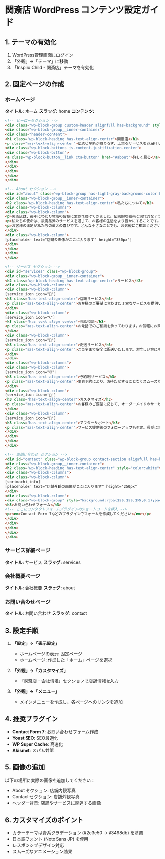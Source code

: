 # 関斎店 WordPress コンテンツ設定ガイド

## 1. テーマの有効化

1. WordPress管理画面にログイン
2. 「外観」→「テーマ」に移動
3. 「Inspiro Child - 関斎店」テーマを有効化

## 2. 固定ページの作成

### ホームページ
**タイトル:** ホーム
**スラッグ:** home
**コンテンツ:**

```html
<!-- ヒーローセクション -->
<div class="wp-block-group custom-header alignfull has-background" style="background-image:linear-gradient(135deg,rgba(44,62,80,0.8) 0%,rgba(52,152,219,0.8) 100%)">
<div class="wp-block-group__inner-container">
<div class="header-content">
<h1 class="wp-block-heading has-text-align-center">関斎店</h1>
<p class="has-text-align-center">伝統と革新が織りなす、上質なサービスをお届けします</p>
<div class="wp-block-buttons is-content-justification-center">
<div class="wp-block-button">
<a class="wp-block-button__link cta-button" href="#about">詳しく見る</a>
</div>
</div>
</div>
</div>
</div>

<!-- About セクション -->
<div id="about" class="wp-block-group has-light-gray-background-color has-background">
<div class="wp-block-group__inner-container">
<h2 class="wp-block-heading has-text-align-center">私たちについて</h2>
<div class="wp-block-columns">
<div class="wp-block-column">
<p>関斎店は、長年にわたり地域の皆様に愛され続けてきました。伝統的な技術と現代的なアプローチを融合させ、お客様一人ひとりのニーズに合わせたサービスを提供しています。</p>
<p>私たちの使命は、最高品質のサービスを通じて、お客様の生活をより豊かにすることです。経験豊富なスタッフが、心を込めてサポートいたします。</p>
<p>お客様の満足が私たちの最大の喜びです。どんな小さなことでも、お気軽にご相談ください。</p>
</div>
<div class="wp-block-column">
[placeholder text="店舗の画像がここに入ります" height="350px"]
</div>
</div>
</div>
</div>

<!-- サービス セクション -->
<div id="services" class="wp-block-group">
<div class="wp-block-group__inner-container">
<h2 class="wp-block-heading has-text-align-center">サービス</h2>
<div class="wp-block-columns">
<div class="wp-block-column">
[service_icon icon="🏪"]
<h3 class="has-text-align-center">店舗サービス</h3>
<p class="has-text-align-center">お客様のご要望に合わせた丁寧なサービスを提供いたします。経験豊富なスタッフが対応いたします。</p>
</div>
<div class="wp-block-column">
[service_icon icon="📞"]
<h3 class="has-text-align-center">電話相談</h3>
<p class="has-text-align-center">お電話でのご相談も承っております。お気軽にお問い合わせください。専門スタッフが対応いたします。</p>
</div>
<div class="wp-block-column">
[service_icon icon="🚚"]
<h3 class="has-text-align-center">配送サービス</h3>
<p class="has-text-align-center">ご自宅まで安全に配送いたします。お忙しい方にも安心してご利用いただけます。</p>
</div>
</div>
<div class="wp-block-columns">
<div class="wp-block-column">
[service_icon icon="⏰"]
<h3 class="has-text-align-center">予約制サービス</h3>
<p class="has-text-align-center">事前予約により、お待たせすることなくスムーズなサービスを提供いたします。</p>
</div>
<div class="wp-block-column">
[service_icon icon="🎯"]
<h3 class="has-text-align-center">カスタマイズ</h3>
<p class="has-text-align-center">お客様のご要望に応じて、オーダーメイドのサービスも承っております。</p>
</div>
<div class="wp-block-column">
[service_icon icon="🤝"]
<h3 class="has-text-align-center">アフターサポート</h3>
<p class="has-text-align-center">サービス提供後のフォローアップも充実。長期にわたってサポートいたします。</p>
</div>
</div>
</div>
</div>

<!-- お問い合わせ セクション -->
<div id="contact" class="wp-block-group contact-section alignfull has-background">
<div class="wp-block-group__inner-container">
<h2 class="wp-block-heading has-text-align-center" style="color:white">お問い合わせ</h2>
<div class="wp-block-columns">
<div class="wp-block-column">
[sorimachi_info]
[placeholder text="店舗外観の画像がここに入ります" height="250px"]
</div>
<div class="wp-block-column">
<div class="wp-block-group" style="background:rgba(255,255,255,0.1);padding:2rem;border-radius:15px">
<h3>お問い合わせフォーム</h3>
<!-- ここにコンタクトフォームプラグインのショートコードを挿入 -->
<p><em>Contact Form 7などのプラグインでフォームを作成してください</em></p>
</div>
</div>
</div>
</div>
</div>
```

### サービス詳細ページ
**タイトル:** サービス
**スラッグ:** services

### 会社概要ページ
**タイトル:** 会社概要
**スラッグ:** about

### お問い合わせページ
**タイトル:** お問い合わせ
**スラッグ:** contact

## 3. 設定手順

1. **「設定」→「表示設定」**
   - ホームページの表示: 固定ページ
   - ホームページ: 作成した「ホーム」ページを選択

2. **「外観」→「カスタマイズ」**
   - 「関斎店 - 会社情報」セクションで店舗情報を入力

3. **「外観」→「メニュー」**
   - メインメニューを作成し、各ページへのリンクを追加

## 4. 推奨プラグイン

- **Contact Form 7**: お問い合わせフォーム作成
- **Yoast SEO**: SEO最適化
- **WP Super Cache**: 高速化
- **Akismet**: スパム対策

## 5. 画像の追加

以下の場所に実際の画像を追加してください：
- About セクション: 店舗内観写真
- Contact セクション: 店舗外観写真
- ヘッダー背景: 店舗やサービスに関連する画像

## 6. カスタマイズのポイント

- カラーテーマは青系グラデーション (#2c3e50 → #3498db) を基調
- 日本語フォント (Noto Sans JP) を使用
- レスポンシブデザイン対応
- スムーズなアニメーション効果